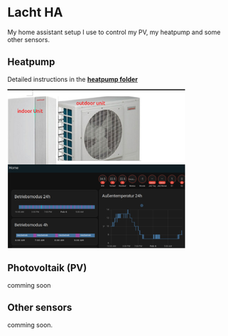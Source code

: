 # Lacht HA
My home assistant setup I use to control my PV, my heatpump and some other sensors.

## Heatpump
Detailed instructions in the **[heatpump folder](heatpump/readme.md)**

<img src='docs/setupTop.png' width='400'>

## Photovoltaik (PV)
comming soon

## Other sensors
comming soon. 

<!-- 
online: https://github.com/CesMak/lacht_ha
-->